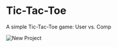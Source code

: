 <h1>Tic-Tac-Toe</h1>

A simple Tic-Tac-Toe game: User vs. Comp

![New Project](https://imgur.com/a/AoRcPfy)



